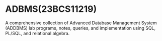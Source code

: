 # ADBMS(23BCS11219)
A comprehensive collection of Advanced Database Management System (ADDBMS) lab programs, notes, queries, and implementation using SQL, PL/SQL, and relational algebra.
